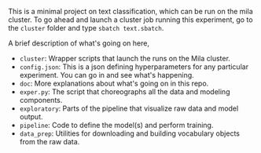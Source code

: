 This is a minimal project on text classification, which can be run on the mila cluster. To go ahead and launch a cluster job running this experiment, go to the `cluster` folder and type `sbatch text.sbatch`.

A brief description of what's going on here,

- `cluster`: Wrapper scripts that launch the runs on the Mila cluster.
- `config.json`: This is a json defining hyperparameters for any particular experiment. You can go in and see what's happening.
- `doc`: More explanations about what's going on in this repo.
- `exper.py`: The script that choreographs all the data and modeling components.
- `exploratory`: Parts of the pipeline that visualize raw data and model output.
- `pipeline`: Code to define the model(s) and perform training.
- `data_prep`: Utilities for downloading and building vocabulary objects from the raw data.
